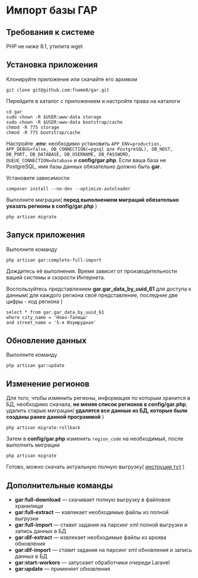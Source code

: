 # Импорт базы ГАР

## Требования к системе

PHP не ниже 8.1, утилита wget

## Установка приложения

Клонируйте приложение или скачайте его архивом

```shell
git clone git@github.com:fname0/gar.git
```

Перейдите в каталог с приложением и настройте права на каталоги
```shell
cd gar
sudo chown -R $USER:www-data storage
sudo chown -R $USER:www-data bootstrap/cache
chmod -R 775 storage
chmod -R 775 bootstrap/cache
```

Настройте **.env**: необходимо установить ```APP_ENV=production, APP_DEBUG=false, DB_CONNECTION(=pgsql для PostgreSQL), DB_HOST, DB_PORT, DB_DATABASE, DB_USERNAME, DB_PASSWORD, QUEUE_CONNECTION=database``` и **config/gar.php**. Если ваша база не PostgreSQL, имя базы данных 
обязательно должно быть **gar**.

Установите зависимости

```shell
composer install --no-dev --optimize-autoloader
```

Выполните миграции( **перед выполнением миграций обязательно указать регионы в config/gar.php** )

```shell
php artisan migrate
```

## Запуск приложения

Выполните команду

```shell
php artisan gar:complete-full-import
```

Дождитесь её выполнения. Время зависит от производительности вашей системы и скорости
Интернета.

Воспользуйтесь представлением **gar.gar_data_by_uuid_61** для доступа к данным( для каждого региона своё представление, последние две цифры - код региона )

```postgresql
select * from gar.gar_data_by_uuid_61
where city_name = 'Ново-Талицы'
and street_name = '5-я Изумрудная'
```

## Обновление данных

Выполните команду

```shell
php artisan gar:update
```

## Изменение регионов

Для того, чтобы изменить регионы, информация по которым хранится в БД, необходимо сначала, **не меняя список регионов в config/gar.php**, удалить старые миграции( **удалятся все данные из БД, которые были созданы ранее данной программой** )

```shell
php artisan migrate:rollback
```

Затем в **config/gar.php** изменить ```region_code``` на необходимый, после выполнить миграции

```shell
php artisan migrate
```

Готово, можно скачать актуальную полную выгрузку( [инструция тут](https://github.com/fname0/gar?tab=readme-ov-file#запуск-приложения) )

## Дополнительные команды

- **gar:full-download** — скачивает полную выгрузку в файловое хранилище
- **gar:full-extract** — извлекает необходимые файлы из полной выгрузки
- **gar:full-import** — ставит задания на парсинг xml полной выгрузки и запись данных в БД
- **gar:dif-extract** — извлекает необходимые файлы из архива обновления
- **gar:dif-import** — ставит задания на парсинг xml обновления и запись данных в БД
- **gar:start-workers** — запускает обработчики очереди Laravel
- **gar:update** — применяет обновления